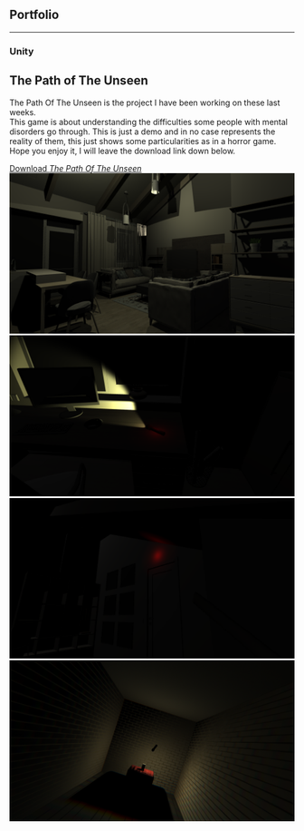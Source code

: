 ## Portfolio

---

### Unity

<h2>The Path of The Unseen</h2>
<p>The Path Of The Unseen is the project I have been working on these last weeks. 
  <br>This game is about understanding the difficulties some people with mental disorders go through. This is just a demo and in no case represents the reality of them, this just shows some particularities as in a horror game. Hope you enjoy it, I will leave the download link down below.<p>
<a href="https://mega.nz/file/5d92mIRQ#_txLvzyGIY8KFyYnyHEPXsXBdXorDE51LNrTJVbb0Z4">Download <em>The Path Of The Unseen</a>
  
<img src="images/1.png"/>
<img src="images/2.png"/>
<img src="images/3.png"/>
<img src="images/4.png"/>






